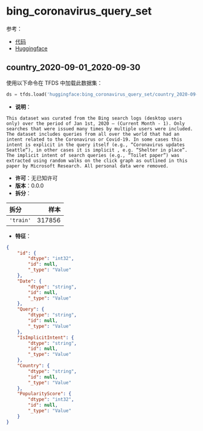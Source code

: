# bing_coronavirus_query_set

参考：

- [代码](https://github.com/huggingface/datasets/blob/master/datasets/bing_coronavirus_query_set)
- [Huggingface](https://huggingface.co/datasets/bing_coronavirus_query_set)

## country_2020-09-01_2020-09-30

使用以下命令在 TFDS 中加载此数据集：

```python
ds = tfds.load('huggingface:bing_coronavirus_query_set/country_2020-09-01_2020-09-30')
```

- **说明**：

```
This dataset was curated from the Bing search logs (desktop users only) over the period of Jan 1st, 2020 – (Current Month - 1). Only searches that were issued many times by multiple users were included. The dataset includes queries from all over the world that had an intent related to the Coronavirus or Covid-19. In some cases this intent is explicit in the query itself (e.g., “Coronavirus updates Seattle”), in other cases it is implicit , e.g. “Shelter in place”. The implicit intent of search queries (e.g., “Toilet paper”) was extracted using random walks on the click graph as outlined in this paper by Microsoft Research. All personal data were removed.
```

- **许可**：无已知许可
- **版本**：0.0.0
- **拆分**：

拆分 | 样本
:-- | --:
`'train'` | 317856

- **特征**：

```json
{
    "id": {
        "dtype": "int32",
        "id": null,
        "_type": "Value"
    },
    "Date": {
        "dtype": "string",
        "id": null,
        "_type": "Value"
    },
    "Query": {
        "dtype": "string",
        "id": null,
        "_type": "Value"
    },
    "IsImplicitIntent": {
        "dtype": "string",
        "id": null,
        "_type": "Value"
    },
    "Country": {
        "dtype": "string",
        "id": null,
        "_type": "Value"
    },
    "PopularityScore": {
        "dtype": "int32",
        "id": null,
        "_type": "Value"
    }
}
```
